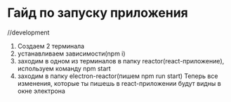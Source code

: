 # Гайд по запуску приложения

//development

1. Создаем 2 терминала
2. устанавливаем зависимости(npm i)
3. заходим в одном из терминалов в папку reactor(react-приложение), используем команду npm start
4. заходим в папку electron-reactor(пишем npm run start)
   Теперь все изменения, которые ты пишешь в react-приложении будут видны в окне электрона
